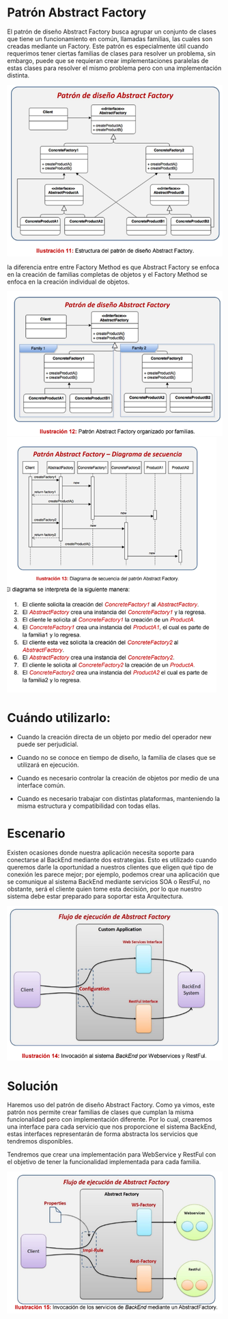 # Patrón Abstract Factory
El patrón de diseño Abstract Factory busca agrupar un conjunto de clases que
tiene un funcionamiento en común, llamadas familias, las cuales son creadas
mediante un Factory. Este patrón es especialmente útil cuando requerimos tener
ciertas familias de clases para resolver un problema, sin embargo, puede que se
requieran crear implementaciones paralelas de estas clases para resolver el
mismo problema pero con una implementación distinta.

![img.png](imgs/img.png)

la diferencia entre entre Factory Method es que Abstract Factory se enfoca en
la creación de familias completas de objetos y el Factory Method se enfoca en la
creación individual de objetos.

![img_1.png](imgs/img_1.png)
![img_2.png](imgs/img_2.png)

# Cuándo utilizarlo:

- Cuando la creación directa de un objeto por medio del operador new
puede ser perjudicial.

- Cuando no se conoce en tiempo de diseño, la familia de clases que se
utilizará en ejecución.

- Cuando es necesario controlar la creación de objetos por medio de una
interface común.

- Cuando es necesario trabajar con distintas plataformas, manteniendo la
misma estructura y compatibilidad con todas ellas.

# Escenario
Existen ocasiones donde nuestra aplicación necesita soporte para conectarse al
BackEnd mediante dos estrategias. Esto es utilizado cuando queremos darle la
oportunidad a nuestros clientes que eligen qué tipo de conexión les parece mejor;
por ejemplo, podemos crear una aplicación que se comunique al sistema BackEnd
mediante servicios SOA o RestFul, no obstante, será el cliente quien tome esta
decisión, por lo que nuestro sistema debe estar preparado para soportar esta
Arquitectura.

![img.png](imgs/img_3.png)

# Solución

Haremos uso del patrón de diseño Abstract
Factory. Como ya vimos, este patrón nos permite crear familias de clases que
cumplan la misma funcionalidad pero con implementación diferente. Por lo cual,
crearemos una interface para cada servicio que nos proporcione el sistema
BackEnd, estas interfaces representarán de forma abstracta los servicios que
tendremos disponibles.

Tendremos que crear una implementación para WebService y RestFul con el objetivo de tener
la funcionalidad implementada para cada familia.

![img.png](imgs/img_4.png)


